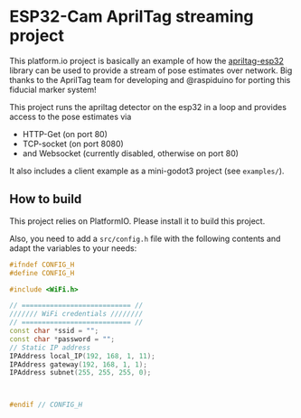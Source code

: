 # ESP32-Cam AprilTag streaming project

This platform.io project is basically an example of how the [apriltag-esp32](https://github.com/raspiduino/apriltag-esp32) library can be used to provide a stream of pose estimates over network. Big thanks to the AprilTag team for developing and @raspiduino for porting this fiducial marker system!

This project runs the apriltag detector on the esp32 in a loop and provides access to the pose estimates via
  * HTTP-Get (on port 80)
  * TCP-socket (on port 8080)
  * and Websocket (currently disabled, otherwise on port 80)

It also includes a client example as a mini-godot3 project (see `examples/`).

## How to build

This project relies on PlatformIO. Please install it to build this project.

Also, you need to add a `src/config.h` file with the following contents and adapt the variables to your needs:

``` C++
#ifndef CONFIG_H
#define CONFIG_H

#include <WiFi.h>

// =========================== //
/////// WiFi credentials ////////
// =========================== //
const char *ssid = "";
const char *password = "";
// Static IP address
IPAddress local_IP(192, 168, 1, 11);
IPAddress gateway(192, 168, 1, 1);
IPAddress subnet(255, 255, 255, 0);



#endif // CONFIG_H
```
